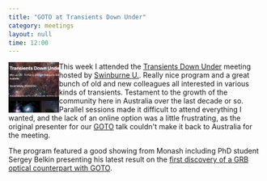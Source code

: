 ```yaml
---
title: "GOTO at Transients Down Under"
category: meetings
layout: null
time: 12:00
---
```

<p>
<img src="images/tdu.png" width="100" align="left">
This week I attended the 
<a href="https://transientsdownunder.github.io">Transients Down Under</a>
meeting hosted by 
<a href="http://swinburne.edu">Swinburne U.</a>. Really nice program and a
great bunch of old and new colleagues all interested in various kinds of
transients. Testament to the growth of the community here in Australia
over the last decade or so. Parallel sessions made it difficult to attend
everything I wanted, and the lack of an online option was a little
frustrating, as the original presenter for our 
<a href="http://goto-observatory.org">GOTO</a> talk couldn't make it back
to Australia for the meeting.</p>
<p>The program featured a good showing from Monash including PhD student
Sergey Belkin presenting his latest result on the 
<a
href="https://iopscience.iop.org/article/10.3847/2515-5172/ad1876">first
discovery of a GRB optical counterpart with GOTO</a>.</p>

